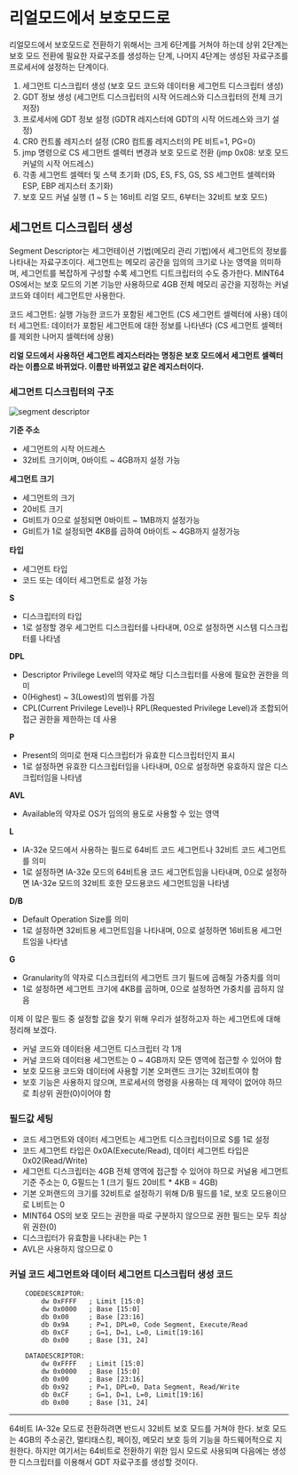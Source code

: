 # 리얼모드에서 보호모드로

리얼모드에서 보호모드로 전환하기 위해서는 크게 6단계를 거쳐야 하는데 상위 2단계는 보호 모드 전환에 필요한 자료구조를 생성하는 단계, 나머지 4단계는 생성된 자료구조를 프로세서에 설정하는 단계이다.

1. 세그먼트 디스크립터 생성 (보호 모드 코드와 데이터용 세그먼트 디스크립터 생성)
2. GDT 정보 생성 (세그먼트 디스크립터의 시작 어드레스와 디스크립터의 전체 크기 저장)
3. 프로세서에 GDT 정보 설정 (GDTR 레지스터에 GDT의 시작 어드레스와 크기 설정)
4. CR0 컨트롤 레지스터 설정 (CR0 컴트롤 레지스터의 PE 비트=1, PG=0)
5. jmp 명령으로 CS 세그먼트 셀렉터 변경과 보호 모드로 전환 (jmp 0x08: 보호 모드 커널의 시작 어드레스)
6. 각종 세그먼트 셀렉터 및 스택 초기화 (DS, ES, FS, GS, SS 세그먼트 셀렉터와 ESP, EBP 레지스터 초기화)
7. 보호 모드 커널 실행
(1 ~ 5 는 16비트 리얼 모드, 6부터는 32비트 보호 모드)

## 세그먼트 디스크립터 생성

Segment Descriptor는 세그먼테이션 기법(메모리 관리 기법)에서 세그먼트의 정보를 나타내는 자료구조이다. 세그먼트는 메모리 공간을 임의의 크기로 나눈 영역을 의미하며,
세그먼트를 복잡하게 구성할 수록 세그먼트 디트크립터의 수도 증가한다. MINT64 OS에서는 보호 모드의 기본 기능만 사용하므로 4GB 전체 메모리 공간을 지정하는 커널 코드와
데이터 세그먼트만 사용한다.

코드 세그먼트: 실행 가능한 코드가 포함된 세그먼트 (CS 세그먼트 셀렉터에 사용)
데이터 세그먼트: 데이터가 포함된 세그먼트에 대한 정보를 나타낸다 (CS 세그먼트 셀렉터를 제외한 나머지 셀렉터에 상용)

**리얼 모드에서 사용하던 세그먼트 레지스터라는 명칭은 보호 모드에서 세그먼트 셀렉터라는 이름으로 바뀌었다. 이름만 바뀌었고 같은 레지스터이다.**

### 세그먼트 디스크립터의 구조
![segment descriptor](//knero.github.io/contents/dev/2020/04/01/image/os-study-9-1.png)

**기준 주소**

- 세그먼트의 시작 어드레스
- 32비트 크기이며, 0바이트 ~ 4GB까지 설정 가능

**세그먼트 크기**

- 세그먼트의 크기
- 20비트 크기
- G비트가 0으로 설정되면 0바이트 ~ 1MB까지 설정가능
- G비트가 1로 설정되면 4KB를 곱하여 0바이트 ~ 4GB까지 설정가능

**타입**

- 세그먼트 타입
- 코드 또는 데이터 세그먼트로 설정 가능

**S**

- 디스크립터의 타입
- 1로 설정할 경우 세그먼트 디스크립터를 나타내며, 0으로 설정하면 시스템 디스크립터를 나타냄

**DPL**

- Descriptor Privilege Level의 약자로 해당 디스크립터를 사용에 필요한 권한을 의미
- 0(Highest) ~ 3(Lowest)의 범위를 가짐
- CPL(Current Privilege Level)나 RPL(Requested Privilege Level)과 조합되어 접근 권한을 제한하는 데 사용

**P**

- Present의 의미로 현재 디스크립터가 유효한 디스크립터인지 표시
- 1로 설정하면 유효한 디스크립터임을 나타내며, 0으로 설정하면 유효하지 않은 디스크립터임을 나타냄

**AVL**

- Available의 약자로 OS가 임의의 용도로 사용할 수 있는 영역

**L**

- IA-32e 모드에서 사용하는 필드로 64비트 코드 세그먼트나 32비트 코드 세그먼트를 의미
- 1로 설정하면 IA-32e 모드의 64비트용 코드 세그먼트임을 나타내며, 0으로 설정하면 IA-32e 모드의 32비트 호한 모드용코드 세그먼트임을 나타냄

**D/B**

- Default Operation Size를 의미
- 1로 설정하면 32비트용 세그먼트임을 나타내며, 0으로 설정하면 16비트용 세그먼트임을 나타냄

**G**

- Granularity의 약자로 디스크립터의 세그먼트 크기 필드에 곱해질 가중치를 의미
- 1로 설정하면 세그먼트 크기에 4KB를 곱하며, 0으로 설정하면 가중치를 곱하지 않음

이제 이 많은 필드 중 설정할 값을 찾기 위해 우리가 설정하고자 하는 세그먼트에 대해 정리해 보겠다.
- 커널 코드와 데이터용 세그먼트 디스크립터 각 1개
- 커널 코드와 데이터용 세그먼트는 0 ~ 4GB까지 모든 영역에 접근할 수 있어야 함
- 보호 모드용 코드와 데이터에 사용할 기본 오퍼랜드 크기는 32비트여야 함
- 보호 기능은 사용하지 않으며, 프로세서의 명령을 사용하는 데 제약이 없어야 하므로 최상위 권한(0)이어야 함

### 필드값 세팅

- 코드 세그먼트와 데이터 세그먼트는 세그먼트 디스크립터이므로 S를 1로 설정
- 코드 세그먼트 타입은 0x0A(Execute/Read), 데이터 세그먼트 타입은 0x02(Read/Write)
- 세그먼트 디스크립터는 4GB 전체 영역에 접근할 수 있어야 하므로 커널용 세그먼트 기준 주소는 0, G필드는 1 (크기 필드 20비트 * 4KB = 4GB)
- 기본 오퍼랜드의 크기를 32비트로 설정하기 위해 D/B 필드를 1로, 보호 모드용이므로 L비트는 0
- MINT64 OS의 보호 모드는 권한을 따로 구분하지 않으므로 권한 필드는 모두 최상위 권한(0)
- 디스크립터가 유효함을 나타내는 P는 1
- AVL은 사용하지 않으므로 0

### 커널 코드 세그먼트와 데이터 세그먼트 디스크립터 생성 코드

```
    CODEDESCRIPTOR:
        dw 0xFFFF   ; Limit [15:0]
        dw 0x0000   ; Base [15:0]
        db 0x00     ; Base [23:16]
        db 0x9A     ; P=1, DPL=0, Code Segment, Execute/Read
        db 0xCF     ; G=1, D=1, L=0, Limit[19:16]
        db 0x00     ; Base [31, 24]

    DATADESCRIPTOR:
        dw 0xFFFF   ; Limit [15:0]
        dw 0x0000   ; Base [15:0]
        db 0x00     ; Base [23:16]
        db 0x92     ; P=1, DPL=0, Data Segment, Read/Write
        db 0xCF     ; G=1, D=1, L=0, Limit[19:16]
        db 0x00     ; Base [31, 24]
```

---

64비트 IA-32e 모드로 전환하려면 반드시 32비트 보호 모드를 거쳐야 한다. 보호 모드는 4GB의 주소공간, 멀티태스킹, 페이징, 메모리 보호 등의 기능을 하드웨어적으로 지원한다.
하지만 여기서는 64비트로 전환하기 위한 임시 모드로 사용되며 다음에는 생성한 디스크립터를 이용해서 GDT 자료구조를 생성할 것이다.